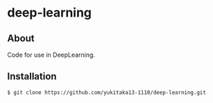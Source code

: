 # deep-learning

## About

Code for use in DeepLearning. 
  
  
## Installation

    $ git clone https://github.com/yukitaka13-1110/deep-learning.git
